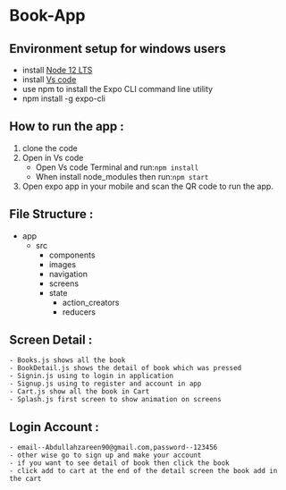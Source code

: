 # Book-App

## Environment setup for windows users
 
 * install [Node 12 LTS](https://nodejs.org/en/)
 * install [Vs code](https://code.visualstudio.com/)
 * use npm to install the Expo CLI command line utility
 * npm install -g expo-cli

## How to run the app :
1. clone the code
2. Open in Vs code
	* Open Vs code Terminal and run:`npm install`
	* When install node_modules then run:`npm start`
3. Open expo app in your mobile and scan the QR code to run the app.

## File Structure :
* app
	* src  
		*  components
		*  images
		*  navigation
		*  screens
		*  state
			*  action_creators
			*  reducers
      
## Screen Detail :

	- Books.js shows all the book 
	- BookDetail.js shows the detail of book which was pressed 
	- Signin.js using to login in application
	- Signup.js using to register and account in app
	- Cart.js show all the book in Cart
	- Splash.js first screen to show animation on screens
	


## Login Account :
	
	- email--Abdullahzareen90@gmail.com,password--123456 
	- other wise go to sign up and make your account 
	- if you want to see detail of book then click the book 
	- click add to cart at the end of the detail screen the book add in the cart 
	

     
